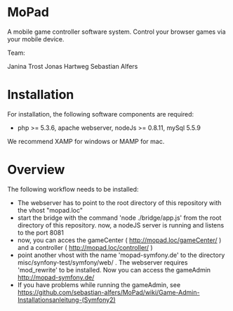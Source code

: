 MoPad
=====

A mobile game controller software system. Control your browser games via your mobile device.


Team:

Janina Trost
Jonas Hartweg
Sebastian Alfers


Installation
=====
For installation, the following software components are required:

* php >= 5.3.6, apache webserver, nodeJs >= 0.8.11, mySql 5.5.9


We recommend XAMP for windows or MAMP for mac.

Overview
=====
The following workflow needs to be installed:

* The webserver has to point to the root directory of this repository with the vhost "mopad.loc"
* start the bridge with the command 'node ./bridge/app.js' from the root directory of this repository. now, a nodeJS server is running and listens to the port 8081
* now, you can acces the gameCenter ( http://mopad.loc/gameCenter/ ) and a controller ( http://mopad.loc/controller/ )
* point another vhost with the name 'mopad-symfony.de' to the directory misc/synfony-test/symfony/web/ . The webserver requires 'mod_rewrite' to be installed. Now you can access the gameAdmin http://mopad-symfony.de/
* If you have problems while running the gameAdmin, see https://github.com/sebastian-alfers/MoPad/wiki/Game-Admin-Installationsanleitung-(Symfony2)
